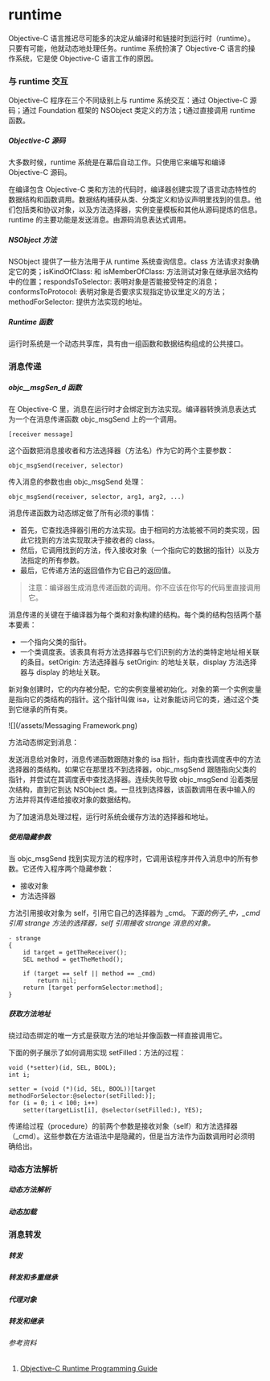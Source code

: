 # runtime

Objective-C 语言推迟尽可能多的决定从编译时和链接时到运行时（runtime）。只要有可能，他就动态地处理任务。runtime 系统扮演了 Objective-C 语言的操作系统，它是使 Objective-C 语言工作的原因。

### 与 runtime 交互

Objective-C 程序在三个不同级别上与 runtime 系统交互：通过 Objective-C 源码；通过 Foundation 框架的 NSObject 类定义的方法；t通过直接调用 runtime 函数。

##### Objective-C 源码

大多数时候，runtime 系统是在幕后自动工作。只使用它来编写和编译 Objective-C 源码。

在编译包含 Objective-C 类和方法的代码时，编译器创建实现了语言动态特性的数据结构和函数调用。数据结构捕获从类、分类定义和协议声明里找到的信息。他们包括类和协议对象，以及方法选择器，实例变量模板和其他从源码提炼的信息。runtime 的主要功能是发送消息。由源码消息表达式调用。

##### NSObject 方法

NSObject 提供了一些方法用于从 runtime 系统查询信息。class 方法请求对象确定它的类；isKindOfClass: 和 isMemberOfClass: 方法测试对象在继承层次结构中的位置；respondsToSelector: 表明对象是否能接受特定的消息；conformsToProtocol: 表明对象是否要求实现指定协议里定义的方法；methodForSelector: 提供方法实现的地址。

##### Runtime 函数

运行时系统是一个动态共享库，具有由一组函数和数据结构组成的公共接口。

### 消息传递

##### objc\_\_msgSen\_d 函数

在 Objective-C 里，消息在运行时才会绑定到方法实现。编译器转换消息表达式为一个在消息传递函数 objc\_msgSend 上的一个调用。

```
[receiver message]
```

这个函数把消息接收者和方法选择器（方法名）作为它的两个主要参数：

```
objc_msgSend(receiver, selector)
```

传入消息的参数也由 objc\_msgSend 处理：

```
objc_msgSend(receiver, selector, arg1, arg2, ...)
```

消息传递函数为动态绑定做了所有必须的事情：

* 首先，它查找选择器引用的方法实现。由于相同的方法能被不同的类实现，因此它找到的方法实现取决于接收者的 class。
* 然后，它调用找到的方法，传入接收对象（一个指向它的数据的指针）以及方法指定的所有参数。
* 最后，它传递方法的返回值作为它自己的返回值。

> 注意：编译器生成消息传递函数的调用。你不应该在你写的代码里直接调用它。

消息传递的关键在于编译器为每个类和对象构建的结构。每个类的结构包括两个基本要素：

* 一个指向父类的指针。
* 一个类调度表。该表具有将方法选择器与它们识别的方法的类特定地址相关联的条目。setOrigin: 方法选择器与 setOrigin: 的地址关联，display 方法选择器与 display 的地址关联。

新对象创建时，它的内存被分配，它的实例变量被初始化。对象的第一个实例变量是指向它的类结构的指针。这个指针叫做 isa，让对象能访问它的类，通过这个类到它继承的所有类。

![](/assets/Messaging Framework.png)

方法动态绑定到消息：

发送消息给对象时，消息传递函数跟随对象的 isa 指针，指向查找调度表中的方法选择器的类结构。如果它在那里找不到选择器，objc\_msgSend 跟随指向父类的指针，并尝试在其调度表中查找选择器。连续失败导致 objc\_msgSend 沿着类层次结构，直到它到达 NSObject 类。一旦找到选择器，该函数调用在表中输入的方法并将其传递给接收对象的数据结构。

为了加速消息处理过程，运行时系统会缓存方法的选择器和地址。

##### 使用隐藏参数

当 objc\_msgSend 找到实现方法的程序时，它调用该程序并传入消息中的所有参数。它还传入程序两个隐藏参数：

* 接收对象
* 方法选择器

方法引用接收对象为 self，引用它自己的选择器为 _cmd。_下面的例子_中，\_cmd 引用 strange 方法的选择器，self 引用接收 strange 消息的对象。_

```
- strange
{
    id target = getTheReceiver();
    SEL method = getTheMethod();

    if (target == self || method == _cmd)
        return nil;
    return [target performSelector:method];
}
```

##### 获取方法地址

绕过动态绑定的唯一方式是获取方法的地址并像函数一样直接调用它。

下面的例子展示了如何调用实现 setFilled：方法的过程：

```
void (*setter)(id, SEL, BOOL);
int i;

setter = (void (*)(id, SEL, BOOL))[target methodForSelector:@selector(setFilled:)];
for (i = 0; i < 100; i++)
    setter(targetList[i], @selector(setFilled:), YES);
```

传递给过程（procedure）的前两个参数是接收对象（self）和方法选择器（\_cmd）。这些参数在方法语法中是隐藏的，但是当方法作为函数调用时必须明确给出。

### 动态方法解析

##### 动态方法解析

##### 动态加载

### 消息转发

##### 转发

##### 转发和多重继承

##### 代理对象

##### 转发和继承

###### 参考资料

1. [Objective-C Runtime Programming Guide](https://developer.apple.com/library/content/documentation/Cocoa/Conceptual/ObjCRuntimeGuide/Introduction/Introduction.html#//apple_ref/doc/uid/TP40008048-CH1-SW1)



